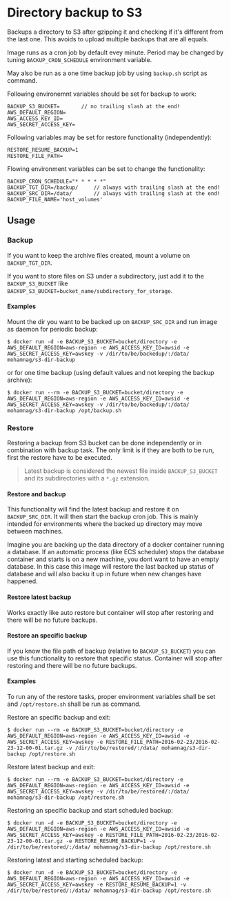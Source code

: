 # Directory backup to S3
Backups a directory to S3 after gzipping it and checking if it's different from the last one.
This avoids to upload multiple backups that are all equals.

Image runs as a cron job by default evey minute. Period may be changed by tuning `BACKUP_CRON_SCHEDULE` environment variable.

May also be run as a one time backup job by using `backup.sh` script as command.

Following environemnt variables should be set for backup to work:
```
BACKUP_S3_BUCKET=		// no trailing slash at the end!
AWS_DEFAULT_REGION=
AWS_ACCESS_KEY_ID=
AWS_SECRET_ACCESS_KEY=
```

Following variables may be set for restore functionality (independently):
```
RESTORE_RESUME_BACKUP=1
RESTORE_FILE_PATH=
```

Flowing environment variables can be set to change the functionality:
```
BACKUP_CRON_SCHEDULE="* * * * *"
BACKUP_TGT_DIR=/backup/		// always with trailing slash at the end!
BACKUP_SRC_DIR=/data/		// always with trailing slash at the end!
BACKUP_FILE_NAME='host_volumes'
```
## Usage
### Backup
If you want to keep the archive files created, mount a volume on `BACKUP_TGT_DIR`.

If you want to store files on S3 under a subdirectory, just add it to the `BACKUP_S3_BUCKET` like `BACKUP_S3_BUCKET=bucket_name/subdirectory_for_storage`.

#### Examples

Mount the dir you want to be backed up on `BACKUP_SRC_DIR` and run image as daemon for periodic backup:
```
$ docker run -d -e BACKUP_S3_BUCKET=bucket/directory -e AWS_DEFAULT_REGION=aws-region -e AWS_ACCESS_KEY_ID=awsid -e AWS_SECRET_ACCESS_KEY=awskey -v /dir/to/be/backedup/:/data/ mohamnag/s3-dir-backup
```

or for one time backup (using default values and not keeping the backup archive):
```
$ docker run --rm -e BACKUP_S3_BUCKET=bucket/directory -e AWS_DEFAULT_REGION=aws-region -e AWS_ACCESS_KEY_ID=awsid -e AWS_SECRET_ACCESS_KEY=awskey -v /dir/to/be/backedup/:/data/ mohamnag/s3-dir-backup /opt/backup.sh
```

### Restore
Restoring a backup from S3 bucket can be done independently or in combination with backup task. The only limit is if they are both to be run, first the restore have to be executed.

> Latest backup is considered the newest file inside `BACKUP_S3_BUCKET` and its subdirectories with a `*.gz` extension.

#### Restore and backup
This functionality will find the latest backup and restore it on `BACKUP_SRC_DIR`. It will then start the backup cron job. This is mainly intended for environments where the backed up directory may move between machines.

Imagine you are backing up the data directory of a docker container running a database. If an automatic process (like ECS scheduler) stops the database container and starts is on a new machine, you dont want to have an empty database. In this case this image will restore the last backed up status of database and will also backu it up in future when new changes have happened.

#### Restore latest backup
Works exactly like auto restore but container will stop after restoring and there will be no future backups.

#### Restore an specific backup
If you know the file path of backup (relative to `BACKUP_S3_BUCKET`) you can use this functionality to restore that specific status. Container will stop after restoring and there will be no future backups.

#### Examples
To run any of the restore tasks, proper environment variables shall be set and `/opt/restore.sh` shall be run as command. 

Restore an specific backup and exit:
```
$ docker run --rm -e BACKUP_S3_BUCKET=bucket/directory -e AWS_DEFAULT_REGION=aws-region -e AWS_ACCESS_KEY_ID=awsid -e AWS_SECRET_ACCESS_KEY=awskey -e RESTORE_FILE_PATH=2016-02-23/2016-02-23-12-00-01.tar.gz -v /dir/to/be/restored/:/data/ mohamnag/s3-dir-backup /opt/restore.sh
```

Restore latest backup and exit:
```
$ docker run --rm -e BACKUP_S3_BUCKET=bucket/directory -e AWS_DEFAULT_REGION=aws-region -e AWS_ACCESS_KEY_ID=awsid -e AWS_SECRET_ACCESS_KEY=awskey -v /dir/to/be/restored/:/data/ mohamnag/s3-dir-backup /opt/restore.sh
```

Restoring an specific backup and start scheduled backup:
```
$ docker run -d -e BACKUP_S3_BUCKET=bucket/directory -e AWS_DEFAULT_REGION=aws-region -e AWS_ACCESS_KEY_ID=awsid -e AWS_SECRET_ACCESS_KEY=awskey -e RESTORE_FILE_PATH=2016-02-23/2016-02-23-12-00-01.tar.gz -e RESTORE_RESUME_BACKUP=1 -v /dir/to/be/restored/:/data/ mohamnag/s3-dir-backup /opt/restore.sh
```

Restoring latest and starting scheduled backup:
```
$ docker run -d -e BACKUP_S3_BUCKET=bucket/directory -e AWS_DEFAULT_REGION=aws-region -e AWS_ACCESS_KEY_ID=awsid -e AWS_SECRET_ACCESS_KEY=awskey -e RESTORE_RESUME_BACKUP=1 -v /dir/to/be/restored/:/data/ mohamnag/s3-dir-backup /opt/restore.sh
```

